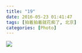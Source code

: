 ```yaml
---
title: "19"
date: 2016-05-23 01:41:47
tags: [拍着拍着就花痴了, 北京]
categories: [Photo]
---
```




![](https://imglf.nosdn.127.net/img/a0Q0UWZOckZvaXNpRktuWnArMkpCVzRMTmdsQWYxWkZCUGZxazB0VnlJMXBVcExMQjExUGR3PT0.jpg)